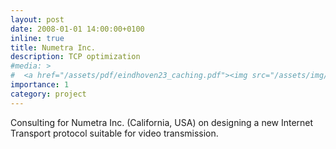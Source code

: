 ```yaml
---
layout: post
date: 2008-01-01 14:00:00+0100
inline: true
title: Numetra Inc.
description: TCP optimization
#media: >
#  <a href="/assets/pdf/eindhoven23_caching.pdf"><img src="/assets/img/caching_hazard_rates.png" width="200"/></a>
importance: 1
category: project
---
```


Consulting for Numetra Inc. (California, USA) on designing a new Internet Transport protocol suitable for video transmission.